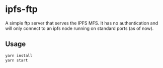 # ipfs-ftp

A simple ftp server that serves the IPFS MFS.
It has no authentication and will only connect to an ipfs node running on standard ports (as of now).

## Usage

```bash
yarn install
yarn start
```